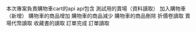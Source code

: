本次專案負責購物車cart的api
api包含
測試用的賣場（資料讀取）
加入購物車 （新增）
購物車的商品增加
購物車的商品減少
購物車的商品刪除
折價卷讀取
賣場代幣讀取
收藏書的讀取
訂單完成
訂單讀取


